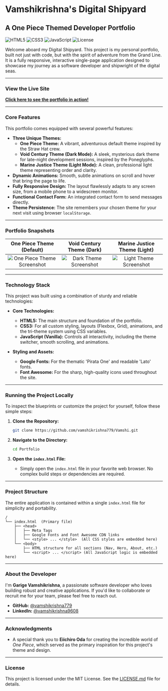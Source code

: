 # Vamshikrishna's Digital Shipyard
## A One Piece Themed Developer Portfolio

![HTML5](https://img.shields.io/badge/HTML5-E34F26?style=for-the-badge&logo=html5&logoColor=white)
![CSS3](https://img.shields.io/badge/CSS3-1572B6?style=for-the-badge&logo=css3&logoColor=white)
![JavaScript](https://img.shields.io/badge/JavaScript-F7DF1E?style=for-the-badge&logo=javascript&logoColor=black)
![License](https://img.shields.io/badge/License-MIT-yellow.svg?style=for-the-badge)

Welcome aboard my Digital Shipyard. This project is my personal portfolio, built not just with code, but with the spirit of adventure from the Grand Line. It is a fully responsive, interactive single-page application designed to showcase my journey as a software developer and shipwright of the digital seas.

---

### View the Live Site

**[Click here to see the portfolio in action!](https://vamshikrishna779.github.io/Vamshi/)**  <!-- IMPORTANT: Replace this link with your live deployment URL! -->

---

### Core Features

This portfolio comes equipped with several powerful features:

*   **Three Unique Themes:**
    *   **One Piece Theme:** A vibrant, adventurous default theme inspired by the Straw Hat crew.
    *   **Void Century Theme (Dark Mode):** A sleek, mysterious dark theme for late-night development sessions, inspired by the Poneglyphs.
    *   **Marine Justice Theme (Light Mode):** A clean, professional light theme representing order and clarity.
*   **Dynamic Animations:** Smooth, subtle animations on scroll and hover that bring the page to life.
*   **Fully Responsive Design:** The layout flawlessly adapts to any screen size, from a mobile phone to a widescreen monitor.
*   **Functional Contact Form:** An integrated contact form to send messages directly.
*   **Theme Persistence:** The site remembers your chosen theme for your next visit using browser `localStorage`.

---

### Portfolio Snapshots

| One Piece Theme (Default) | Void Century Theme (Dark) | Marine Justice Theme (Light) |
| :-----------------------: | :-----------------------: | :--------------------------: |
| ![One Piece Theme Screenshot](https://i.imgur.com/your-one-piece-screenshot.png) | ![Dark Theme Screenshot](https://i.imgur.com/your-dark-theme-screenshot.png) | ![Light Theme Screenshot](https://i.imgur.com/your-light-theme-screenshot.png) |

<!-- IMPORTANT: Take screenshots of your portfolio in all three themes, upload them to a service like Imgur, and replace the placeholder URLs above. -->

---

### Technology Stack

This project was built using a combination of sturdy and reliable technologies:

*   **Core Technologies:**
    *   **HTML5:** The main structure and foundation of the portfolio.
    *   **CSS3:** For all custom styling, layouts (Flexbox, Grid), animations, and the tri-theme system using CSS variables.
    *   **JavaScript (Vanilla):** Controls all interactivity, including the theme switcher, smooth scrolling, and animations.

*   **Styling and Assets:**
    *   **Google Fonts:** For the thematic 'Pirata One' and readable 'Lato' fonts.
    *   **Font Awesome:** For the sharp, high-quality icons used throughout the site.

---

### Running the Project Locally

To inspect the blueprints or customize the project for yourself, follow these simple steps:

1.  **Clone the Repository:**
    ```bash
    git clone https://github.com/vamshikrishna779/Vamshi.git
    ```

2.  **Navigate to the Directory:**
    ```bash
    cd Portfolio
    ```

3.  **Open the `index.html` File:**
    *   Simply open the `index.html` file in your favorite web browser. No complex build steps or dependencies are required.

---

### Project Structure

The entire application is contained within a single `index.html` file for simplicity and portability.

```
/
└── index.html  (Primary file)
    ├── <head>
    │   ├── Meta Tags
    │   ├── Google Fonts and Font Awesome CDN links
    │   └── <style> ... </style>  (All CSS styles are embedded here)
    └── <body>
        ├── HTML structure for all sections (Nav, Hero, About, etc.)
        └── <script> ... </script> (All JavaScript logic is embedded here)
```

---

### About the Developer

I'm **Garige Vamshikrishna**, a passionate software developer who loves building robust and creative applications. If you'd like to collaborate or recruit me for your team, please feel free to reach out.

*   **GitHub:** [@vamshikrishna779](https://github.com/vamshikrishna779)
*   **LinkedIn:** [@vamshikrishna9608](https://www.linkedin.com/in/vamshikrishna9608/) <!-- IMPORTANT: Replace this link! -->

---

### Acknowledgments

*   A special thank you to **Eiichiro Oda** for creating the incredible world of *One Piece*, which served as the primary inspiration for this project's theme and design.

---

### License

This project is licensed under the MIT License. See the [LICENSE.md](LICENSE.md) file for details.
